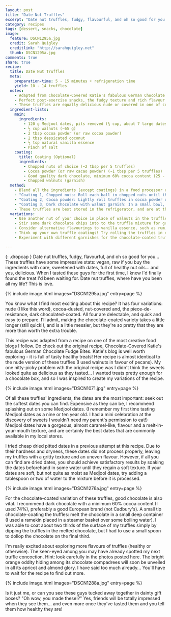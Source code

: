 ```yaml
---
layout: post
title: "Date Nut Truffles"
excerpt: "Date nut truffles, fudgy, flavourful, and oh so good for you... These truffles have some impressive stats: vegan, raw if you buy the ingredients with care, sweetened with dates, full of healthy nut oils... and yes, delicious."
category: recipes
tags: [dessert, snacks, chocolate]
image:
  feature: DSCN1295a.jpg
  credit: Sarah Quigley
  creditlink: "http://sarahquigley.net"
  thumb: DSCN1295a.jpg
comments: true
share: true
recipe:
  title: Date Nut Truffles 
  meta:
    preparation-time: 5 - 15 minutes + refrigeration time
    yield: 10 - 14 truffles
  notes:
    - Adapted from Chocolate-Covered Katie's fabulous German Chocolate Fudge Bites.
    - Perfect post-exercise snacks, the fudgy texture and rich flavour of these wholesome truffles will please dessert-lovers and healthy eaters alike. Unlike their traditional alternatives, these truffles are suitable for vegans and raw foodies of the world.
    - These truffles are equally delicious nude or covered in one of coatings described below. For the best truffles, use the softest dates available. I recommend the Medjool variety.
  ingredient-lists:
    main:
      ingredients:
        - 120 g Medjool dates, pits removed (¾ cup, about 7 large dates)
        - ½ cup walnuts (~65 g)
        - 2 tbsp cocoa powder (or raw cocoa powder)
        - 2 tbsp dessicated coconut
        - ½ tsp natural vanilla essence
        - Pinch of salt
    coating:
      title: Coating (Optional)
      ingredients:
        - Chopped nuts of choice (~2 tbsp per 5 truffles)
        - Cocoa powder (or raw cacao powder) (~1 tbsp per 5 truffles)
        - Good quality dark chocolate, minimum 60% cocoa content (25 - 50 g per 5 truffles)
        - Chopped walnuts (garnish)
  method:
    - Blend all the ingredients (except coatings) in a food processor until they form a ball of thick dough. Roll the dough into small balls. Enjoy the truffles nude, or for some fancier options, try out one or more of the coatings described in detail below.
    - "Coating 1, Chopped nuts: Roll each ball in chopped nuts until thoroughly coated. Brush off any loose nuts. This is easiest when the truffle balls are a just little soft and warm."
    - "Coating 2, Cocoa powder: Lightly roll truffles in cocoa powder until thoroughly coated. This works well with either warm or refrigerated truffle balls."
    - "Coating 3, Dark chocolate with walnut garnish: In a small bowl, over a pot of boiling water, melt some dark chocolate. Using a toothpick or skewer, dip each ball in the chocolate until it is thoroughly coated. (This is easiest with truffle balls that have been refrigerated). Use a spoon to coat any hard to reach areas. Place each truffle on a greaseproof paper covered plate or sheet pan, and garnish with a piece of chopped walnut. Refrigerate until the chocolate has hardened."
    - These truffles are best stored in the refrigerator, and are at their most fudgy and delicious when served a little cold.
  variations:
    - Use another nut of your choice in place of walnuts in the truffle mixture. Pecans or hazelnuts sound like tempting alternatives to me.
    - Stir some dark chocolate chips into to the truffle mixture for greater decadence.
    - Consider alternative flavourings to vanilla essence, such as rum, peppermint extract or orange zest.
    - Think up your own truffle coatings! Try rolling the truffles in dessicated coconut. If you are not a dark chocolate lover, dip the truffles in white or milk chocolate instead.
    - Experiment with different garnishes for the chocolate-coated truffles. I think a dried cherry would look beautiful.

---
```


{: .dropcap }
Date nut truffles, fudgy, flavourful, and oh so good for you... These truffles have some impressive stats: vegan, raw if you buy the ingredients with care, sweetened with dates, full of healthy nut oils... and yes, delicious. When I tasted these guys for the first time, I knew I'd finally found the treat I'd been waiting for. Date nut truffles, where have you been all my life? This is love. 

{% include image.html images="DSCN1295a.jpg" entry=page %}

You know what I find most exciting about this recipe? It has four variations: nude (I like this word), cocoa-dusted, nut-covered and, the piece-de-resistance, dark chocolated-coated. All four are delectable, and quick and easy to prepare. I'll admit, making the chocolate-coated variety takes a little longer (still quick!), and is a little messier, but they're so pretty that they are more than worth the extra trouble.

This recipe was adapted from a recipe on one of the most creative food blogs I follow. Do check out the original recipe, Chocolate-Covered Katie's fabulous German Chocolate Fudge Bites. Katie's blog is well worth exploring - it is full of tasty healthy treats! Her recipe is almost identical to the nude version of these truffles (I used walnuts in favour of pecans). My one nitty-picky problem wth the original recipe was I didn't think the sweets looked quite as delicious as they tasted... I wanted treats pretty enough for a chocolate box, and so I was inspired to create my variations of the recipe. 

{% include image.html images="DSCN1071.jpg" entry=page %}

Of all these truffles' ingredients, the dates are the most important: seek out the softest dates you can find. Expensive as they can be, I recommend splashing out on some Medjool dates. (I remember my first time tasting Medjool dates as a nine or ten year old. I had a mini celebration at the discovery of sweets I wouldn't need my parent's permission to eat!) Medjool dates have a gorgeous, almost caramel-like, flavour and a melt-in-your-mouth texture, and are certainly the best dates that are commonly available in my local stores.  

I tried cheap dried pitted dates in a previous attempt at this recipe. Due to their hardness and dryness, these dates did not process properly, leaving my truffles with a gritty texture and an uneven flavour. However, if all you can find are dried dates, you should achieve satisfactory results by soaking the dates beforehand in some water until they regain a soft texture. If your dates are soft, but not quite as moist as Medjool dates, try adding a tablespoon or two of water to the mixture before it is processed. 

{% include image.html images="DSCN1276a.jpg" entry=page %}

For the chocolate-coated variation of these truffles, good chocolate is also vital. I recommend dark chocolate with a minimum 60% cocoa content (I used 74%), preferably a good European brand (not Cadbury's). A small tip chocolate-coating the truffles: melt the chocolate in a small deep container (I used a ramekin placed in a steamer basket over some boiling water). I was able to coat about two thirds of the surface of my truffles simply by dipping the truffles in the melted chocolate, but I had to use a small spoon to dollop the chocolate on the final third.

I'm really excited about exploring more flavours of truffles (healthy or otherwise). The keen-eyed among you may have already spotted my next truffle concoction. Hint: look carefully in the photos posted here. The bright orange oddity hiding among its chocolate compadrees will soon be unveiled in all its apricot and almond glory. I have said too much already... You'll have to wait for the recipe to find out more.

{% include image.html images="DSCN1288a.jpg" entry=page %}

Is it just me, or can you see these guys tucked away together in dainty gift boxes? "Oh wow, you made these!?" Yes, friends will be totally impressed when they see them... and even more once they've tasted them and you tell them how healthy they are!
